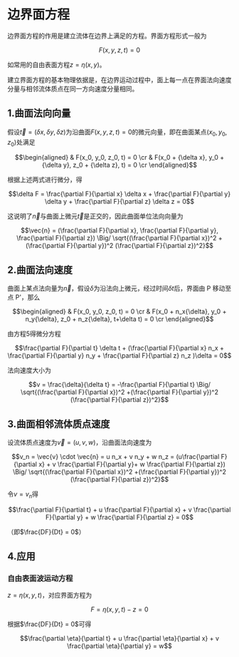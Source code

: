 # 边界面方程

边界面方程的作用是建立流体在边界上满足的方程。界面方程形式一般为

$$F(x,y,z,t) = 0$$

如常用的自由表面方程$z = \eta(x,y)$。

建立界面方程的基本物理依据是，在边界运动过程中，面上每一点在界面法向速度分量与相邻流体质点在同一方向速度分量相同。

## 1.曲面法向向量

假设$\vec{t} = ({\delta x}, {\delta y}, {\delta z})$为沿曲面$F(x,y,z,t) = 0$的微元向量，即在曲面某点$(x_0, y_0, z_0)$处满足

$$\begin{aligned}
& F(x_0, y_0, z_0, t) = 0 \cr
& F(x_0 + {\delta x}, y_0 + {\delta y}, z_0 + {\delta z}, t) = 0 \cr
\end{aligned}$$

根据上述两式进行微分，得

$$\delta F = \frac{\partial F}{\partial x} \delta x + \frac{\partial F}{\partial y} \delta y + \frac{\partial F}{\partial z} \delta z = 0$$

这说明了$\vec{n}$与曲面上微元$\vec{t}$是正交的，因此曲面单位法向向量为

$$\vec{n} = (\frac{\partial F}{\partial x}, \frac{\partial F}{\partial y}, \frac{\partial F}{\partial z}) \Big/ \sqrt{(\frac{\partial F}{\partial x})^2 +(\frac{\partial F}{\partial y})^2 (\frac{\partial F}{\partial z})^2}$$

## 2.曲面法向速度

曲面上某点法向量为$\vec{n}$，假设$\delta$为沿法向上微元，经过时间$\delta t$后，界面由 P 移动至点 P'，那么

$$\begin{aligned}
& F(x_0, y_0, z_0, t) = 0 \cr
& F(x_0 + n_x{\delta}, y_0 + n_y{\delta}, z_0 + n_z{\delta}, t+\delta t) = 0 \cr
\end{aligned}$$

由方程5得微分方程

$$\frac{\partial F}{\partial t} \delta t + (\frac{\partial F}{\partial x} n_x + \frac{\partial F}{\partial y} n_y + \frac{\partial F}{\partial z} n_z )\delta = 0$$

法向速度大小为

$$v = \frac{\delta}{\delta t} = -\frac{\partial F}{\partial t} \Big/ \sqrt{(\frac{\partial F}{\partial x})^2 +(\frac{\partial F}{\partial y})^2 (\frac{\partial F}{\partial z})^2}$$

## 3.曲面相邻流体质点速度

设流体质点速度为$\vec{v} = (u,v,w)$，沿曲面法向速度为

$$v_n = \vec{v} \cdot \vec{n} = u n_x + v n_y + w n_z = (u\frac{\partial F}{\partial x} + v \frac{\partial F}{\partial y}+ w \frac{\partial F}{\partial z}) \Big/ \sqrt{(\frac{\partial F}{\partial x})^2 +(\frac{\partial F}{\partial y})^2 (\frac{\partial F}{\partial z})^2}$$

令$v = v_n$得

$$\frac{\partial F}{\partial t} + u \frac{\partial F}{\partial x} + v \frac{\partial F}{\partial y} + w \frac{\partial F}{\partial z} = 0$$

（即$\frac{DF}{Dt} = 0$）

## 4.应用

### 自由表面波运动方程

$z = \eta(x,y,t)$，对应界面方程为

$$F = \eta(x,y,t) - z = 0$$

根据$\frac{DF}{Dt} = 0$可得

$$\frac{\partial \eta}{\partial t} + u \frac{\partial \eta}{\partial x} + v \frac{\partial \eta}{\partial y} = w$$
